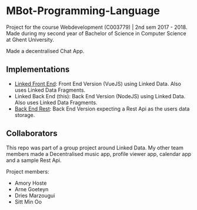 # MBot-Programming-Language
Project for the course Webdevelopment (C003779) | 2nd sem 2017 - 2018. Made during my second year of Bachelor of Science in Computer Science at Ghent University.

Made a decentralised Chat App.

## Implementations
- [Linked Front End](https://github.com/amohoste/Decentralised-Chat-App-Linked-FrontEnd): Front End Version (VueJS) using Linked Data. Also uses Linked Data Fragments.
- Linked Back End (this): Back End Version (NodeJS) using Linked Data. Also uses Linked Data Fragments.
- [Back End Rest](https://github.com/amohoste/Decentralised-Chat-App-Rest-BackEnd): Back End Version expecting a Rest Api as the users data storage.

## Collaborators
This repo was part of a group project around Linked Data. My other team members made a Decentralised music app, profile viewer app, calendar app and a sample Rest Api.

Project members:
- Amory Hoste
- Arne Goeteyn
- Dries Marzougui
- Sitt Min Oo
